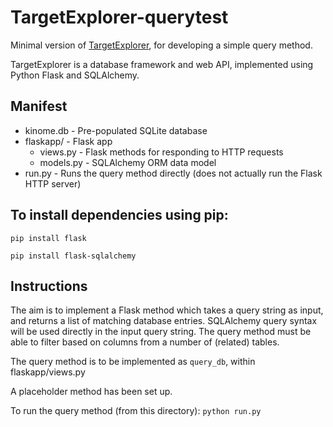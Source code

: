 TargetExplorer-querytest
========================

Minimal version of [TargetExplorer](https://github.com/choderalab/TargetExplorer), for developing a simple query method.

TargetExplorer is a database framework and web API, implemented using Python
Flask and SQLAlchemy.

Manifest
--------

* kinome.db - Pre-populated SQLite database
* flaskapp/ - Flask app
  * views.py - Flask methods for responding to HTTP requests
  * models.py - SQLAlchemy ORM data model
* run.py - Runs the query method directly (does not actually run the Flask HTTP server)

To install dependencies using pip:
----------------------------------

`pip install flask`

`pip install flask-sqlalchemy`

Instructions
------------

The aim is to implement a Flask method which takes a query string as input, and
returns a list of matching database entries. SQLAlchemy query syntax will be
used directly in the input query string. The query method must be able to
filter based on columns from a number of (related) tables.

The query method is to be implemented as `query_db`, within flaskapp/views.py

A placeholder method has been set up.

To run the query method (from this directory): `python run.py`
